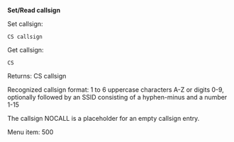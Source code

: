 __Set/Read callsign__

Set callsign:

	CS callsign

Get callsign:

	CS

Returns: CS callsign

Recognized callsign format: 1 to 6 uppercase characters A-Z or digits 0-9,
optionally followed by an SSID consisting of a hyphen-minus and a number 1-15

The callsign NOCALL is a placeholder for an empty callsign entry.

Menu item: 500
